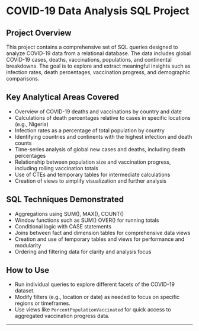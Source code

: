 # COVID-19 Data Analysis SQL Project

## Project Overview

This project contains a comprehensive set of SQL queries designed to analyze COVID-19 data from a relational database. The data includes global COVID-19 cases, deaths, vaccinations, populations, and continental breakdowns. The goal is to explore and extract meaningful insights such as infection rates, death percentages, vaccination progress, and demographic comparisons.

## Key Analytical Areas Covered

- Overview of COVID-19 deaths and vaccinations by country and date  
- Calculations of death percentages relative to cases in specific locations (e.g., Nigeria)  
- Infection rates as a percentage of total population by country  
- Identifying countries and continents with the highest infection and death counts  
- Time-series analysis of global new cases and deaths, including death percentages  
- Relationship between population size and vaccination progress, including rolling vaccination totals  
- Use of CTEs and temporary tables for intermediate calculations  
- Creation of views to simplify visualization and further analysis  

## SQL Techniques Demonstrated

- Aggregations using SUM(), MAX(), COUNT()  
- Window functions such as SUM() OVER() for running totals  
- Conditional logic with CASE statements  
- Joins between fact and dimension tables for comprehensive data views  
- Creation and use of temporary tables and views for performance and modularity  
- Ordering and filtering data for clarity and analysis focus  

## How to Use

- Run individual queries to explore different facets of the COVID-19 dataset.  
- Modify filters (e.g., location or date) as needed to focus on specific regions or timeframes.  
- Use views like `PercentPopulationVaccinated` for quick access to aggregated vaccination progress data.  

---

